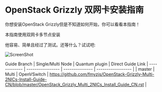 OpenStack Grizzly 双网卡安装指南
===============================

你想安装OpenStack Grizzly但是不知道如何开始，你可以看看本指南！

本指南使用双网卡多节点安装

他容易、简单且经过了测试。还等什么？试试吧: 

![ScreenShot](http://i.imgur.com/OhcrgKy.jpg)

Guide Branch  | Single/Multi Node | Quantum plugin  | Direct Guide Link                                                                                              |
------------- | ----------------- | --------------- | ------------------                                                                                             |                                                                                             |
master        | Multi             | OpenVSwitch     | https://github.com/fmyzjs/OpenStack-Grizzly-Multi-2NICs-Install-Guide-CN/blob/master/OpenStack_Grizzly_Multi_2NICs_Install_Guide_CN.rst |